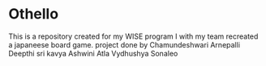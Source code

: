 # Othello
This is a repository created for my WISE program
I with my team recreated a japaneese board game.
project done by
Chamundeshwari Arnepalli
Deepthi sri kavya
Ashwini Atla
Vydhushya Sonaleo
